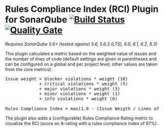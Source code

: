 # Rules Compliance Index (RCI) Plugin for SonarQube [![Build Status](https://travis-ci.org/willemsrb/sonar-rci-plugin.svg?branch=master)](https://travis-ci.org/willemsrb/sonar-rci-plugin) [![Quality Gate](https://sonarqube.com/api/badges/gate?key=nl.future-edge.sonarqube.plugins:sonar-rci-plugin)](https://sonarqube.com/dashboard/index?id=nl.future-edge.sonarqube.plugins%3Asonar-rci-plugin)
*Requires SonarQube 5.6+ (tested against 5.6, 5.6.3 (LTS), 6.0, 6.1, 6.2, 6.3)*

This plugin calculates a metric based on the weighted value of issues and the number of lines of code (default settings are given in parentheses and can be configured on a global and per project level; other values are taken from the core metrics):

<pre>Issue weight = blocker violations &ast; weight (10)
             &plus; critical violations &ast; weight (5)
             &plus; major violations &ast; weight (3)
             &plus; minor violations &ast; weight (1)
             &plus; info violations &ast; weight (0)

Rules Compliance Index = max(1.0 - (Issue Weigth / Lines of Code) * 100, 0)</pre>

The plugin also adds a (configurable) Rules Compliance Rating metric to visualize the RCI (score an A-rating with a rules compliance index of 97%).